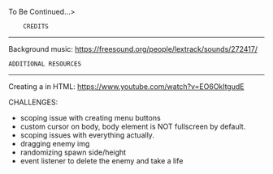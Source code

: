 To Be Continued...>

        CREDITS
-------------------------
Background music: https://freesound.org/people/lextrack/sounds/272417/

    ADDITIONAL RESOURCES
-------------------------

Creating a <canvas> in HTML: https://www.youtube.com/watch?v=EO6OkltgudE


CHALLENGES:

- scoping issue with creating menu buttons
- custom cursor on body, body element is NOT fullscreen by default.
- scoping issues with everything actually.
- dragging enemy img
- randomizing spawn side/height
- event listener to delete the enemy and take a life